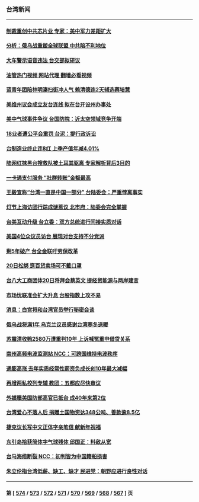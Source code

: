 ### 台湾新闻
---
#### [制裁重创中共芯片业 专家：美中军力差距扩大](../../pages/ncid1349361/n13918890.md?02210845) 
#### [分析：俄乌战重塑全球联盟 中共陷不利地位](../../pages/ncid1349361/n13933636.md?02210845) 
#### [大车警示语音违法 台交部拟研议](../../pages/ncid1349361/n13933450.md?02210845) 
#### [油管热门视频 网站代理 翻墙必看视频](http://138.2.39.72:81/youtube.html?epic-marker?02210845)
#### [蓝青年团陪林明溱扫街冲人气 赖清德连2天辅选蔡培慧](../../pages/ncid1349361/n13933485.md?02210845) 
#### [美维州议会成立友台连线 拟在台开设州办事处](../../pages/ncid1349361/n13933486.md?02210845) 
#### [美中气球事件争议 台国防院：近太空领域竞争开端](../../pages/ncid1349361/n13933487.md?02210845) 
#### [18业者遭公平会重罚 台泥：提行政诉讼](../../pages/ncid1349361/n13933488.md?02210845) 
#### [台制造业终止连8红 上季产值年减4.01%](../../pages/ncid1349361/n13933395.md?02210845) 
#### [陆网红抹黑台搜救队被土耳其驱离 专家解析背后3目的](../../pages/ncid1349361/n13933443.md?02210845) 
#### [一卡通支付服务 “社群转账”金额最高](../../pages/ncid1349361/n13933452.md?02210845) 
#### [王毅宣称“台湾一直是中国一部分” 台陆委会：严重悖离事实](../../pages/ncid1349361/n13933429.md?02210845) 
#### [灯节上海访团行踪成谜惹议 北市府：陆委会完全掌握](../../pages/ncid1349361/n13933434.md?02210845) 
#### [台美互动升级 台立委：双方总统进行间接实质对话](../../pages/ncid1349361/n13933436.md?02210845) 
#### [美国4位众议员访台 展现对台支持不分党派](../../pages/ncid1349361/n13933432.md?02210845) 
#### [剩5年破产 台全金联吁劳保改革](../../pages/ncid1349361/n13933393.md?02210845) 
#### [20日松绑  逛百货卖场可不戴口罩](../../pages/ncid1349361/n13933365.md?02210845) 
#### [台八大工商团体20日将拜会蔡英文 提经贸能源与两岸建言](../../pages/ncid1349361/n13933381.md?02210845) 
#### [市场忧联准会扩大升息 台股指数上攻不易](../../pages/ncid1349361/n13933382.md?02210845) 
#### [消息：白宫将和台湾官员举行秘密会谈](../../pages/ncid1349361/n13932768.md?02210845) 
#### [俄乌战将满1年 乌克兰议员感谢台湾寒冬送暖](../../pages/ncid1349361/n13932541.md?02210845) 
#### [苏震清收贿2580万遭重判10年 上诉喊冤重申借贷关系](../../pages/ncid1349361/n13932098.md?02210845) 
#### [南州高频电波监测站 NCC：可跨国维持电波秩序](../../pages/ncid1349361/n13932095.md?02210845) 
#### [通膨高涨 去年实质经常性薪资负成长创10年最大减幅](../../pages/ncid1349361/n13932073.md?02210845) 
#### [再增两私校列专辅 教团：五都应尽快审议](../../pages/ncid1349361/n13932094.md?02210845) 
#### [外媒曝美国防部高官已抵台 成40年来第2位](../../pages/ncid1349361/n13932071.md?02210845) 
#### [台湾爱心不落人后 捐赠土国物资达348公吨、善款逾8.5亿](../../pages/ncid1349361/n13932102.md?02210845) 
#### [捷克议长写中文正体字亲笔信 献新年祝福](../../pages/ncid1349361/n13932037.md?02210845) 
#### [东引岛拾获简体字气球残体 邱国正：料敌从宽](../../pages/ncid1349361/n13932036.md?02210845) 
#### [台马海缆断裂 NCC：初判皆为中国籍船损害](../../pages/ncid1349361/n13932040.md?02210845) 
#### [朱立伦指台湾低薪、缺工、缺才 民进党：朝野应进行良性对话](../../pages/ncid1349361/n13932044.md?02210845) 

---
#### 第 [ [574](./574.md?02210845) / [573](./573.md?02210845) / [572](./572.md?02210845) / [571](./571.md?02210845) / [570](./570.md?02210845) / [569](./569.md?02210845) / [568](./568.md?02210845) / [567](./567.md?02210845) ] 页
